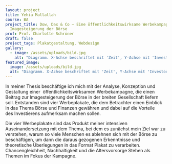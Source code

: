 ```yaml
---
layout: project
title: Yehia Mallallah
course: BA
project_title: Dow, Dax & Co – Eine öffentlichkeitswirksame Werbekampagne zur
  Imagesteigerung der Börse
prof: Prof. Charlotte Schröner
draft: false
project_tags: Plakatgestaltung, Webdesign
gallery:
  - image: /assets/uploads/bild.jpg
    alt: "Diagramm. X-Achse beschriftet mit 'Zeit', Y-Achse mit 'Investoren'. Ein Graph steigt nach rechts hin steil an. Er ist links mit vertrocknetem, rechts mit grünem Gras ausgefüllt. Überschrift in orange: Neue Umweltminister*innen. Darunter: Anteile-statt-Nachteile.de" 
featured_image:
  image: /assets/uploads/bild.jpg
  alt: "Diagramm. X-Achse beschriftet mit 'Zeit', Y-Achse mit 'Investoren'. Ein Graph steigt nach rechts hin steil an. Er ist links mit vertrocknetem, rechts mit grünem Gras ausgefüllt. Überschrift in orange: Neue Umweltminister*innen. Darunter: Anteile-statt-Nachteile.de"
---
```

In meiner Thesis beschäftige ich mich mit der Analyse, Konzeption und Gestaltung einer  öffentlichkeitswirksamen Werbekampagne, die einen Beitrag zur Imagesteigerung der Börse in der breiten Gesellschaft liefern soll. Entstanden sind vier Werbeplakate, die dem Betrachter einen Einblick in das Thema Börse und Finanzen gewähren und dabei auf die Vorteile des Investierens aufmerksam machen sollen.

Die vier Werbeplakate sind das Produkt meiner intensiven Auseinandersetzung mit dem Thema, bei dem es zunächst mein Ziel war zu verstehen, warum so viele Menschen es ablehnen sich mit der Börse zu beschäftigen, um dann die daraus gezogenen Erkenntnisse und theoretische Überlegungen in das Format Plakat zu verarbeiten. Chancengleichheit, Nachhaltigkeit und die Altersvorsorge Stehen als Themen im Fokus der Kampagne.